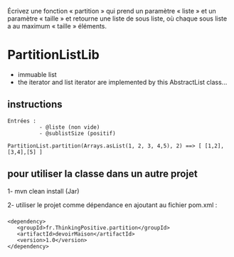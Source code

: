 
Écrivez une fonction « partition » qui prend un paramètre « liste » et un paramètre « taille » et retourne une liste de sous liste, où chaque sous liste a au maximum « taille » éléments.

# PartitionListLib
 - immuable list
 - the iterator and list iterator are implemented by this AbstractList class...

## instructions 
   
    Entrées :
              - @liste (non vide) 
              - @sublistSize (positif)
              
    PartitionList.partition(Arrays.asList(1, 2, 3, 4,5), 2) ==> [ [1,2],[3,4],[5] ]
 
## pour utiliser la classe dans un autre projet 

	
1- mvn clean install (Jar)

2- utiliser le projet comme dépendance en ajoutant au fichier pom.xml : 
###
    <dependency>
       <groupId>fr.ThinkingPositive.partition</groupId>
       <artifactId>devoirMaison</artifactId>
       <version>1.0</version>
    </dependency>

###
